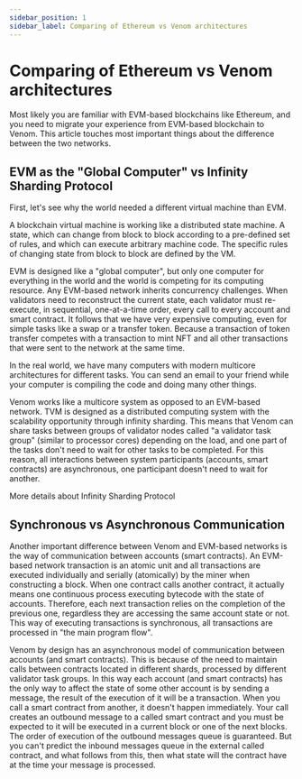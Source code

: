 ```yaml
---
sidebar_position: 1
sidebar_label: Comparing of Ethereum vs Venom architectures
---
```


# Comparing of Ethereum vs Venom architectures

Most likely you are familiar with EVM-based blockchains like Ethereum, and you need to migrate your experience from EVM-based blockchain to Venom. This article touches most important things about the difference between the two networks.

## EVM as the "Global Computer" vs Infinity Sharding Protocol

First, let's see why the world needed a different virtual machine than EVM.

A blockchain virtual machine is working like a distributed state machine. A state, which can change from block to block according to a pre-defined set of rules, and which can execute arbitrary machine code. The specific rules of changing state from block to block are defined by the VM.

EVM is designed like a "global computer", but only one computer for everything in the world and the world is competing for its computing resource. Any EVM-based network inherits concurrency challenges. When validators need to reconstruct the current state, each validator must re-execute, in sequential, one-at-a-time order, every call to every account and smart contract. It follows that we have very expensive computing, even for simple tasks like a swap or a transfer token. Because a transaction of token transfer competes with a transaction to mint NFT and all other transactions that were sent to the network at the same time.

In the real world, we have many computers with modern multicore architectures for different tasks. You can send an email to your friend while your computer is compiling the code and doing many other things.

Venom works like a multicore system as opposed to an EVM-based network. TVM is designed as a distributed computing system with the scalability opportunity through infinity sharding. This means that Venom can share tasks between groups of validator nodes called "a validator task group" (similar to processor cores) depending on the load, and one part of the tasks don't need to wait for other tasks to be completed. For this reason, all interactions between system participants (accounts, smart contracts) are asynchronous, one participant doesn't need to wait for another.

More details about Infinity Sharding Protocol

## Synchronous vs Asynchronous Communication

Another important difference between Venom and EVM-based networks is the way of communication between accounts (smart contracts). An EVM-based network transaction is an atomic unit and all transactions are executed individually and serially (atomically) by the miner when constructing a block. When one contract calls another contract, it actually means one continuous process executing bytecode with the state of accounts. Therefore, each next transaction relies on the completion of the previous one, regardless they are accessing the same account state or not. This way of executing transactions is synchronous, all transactions are processed in "the main program flow".

Venom by design has an asynchronous model of communication between accounts (and smart contracts). This is because of the need to maintain calls between contracts located in different shards, processed by different validator task groups. In this way each account (and smart contracts) has the only way to affect the state of some other account is by sending a message, the result of the execution of it will be a transaction. When you call a smart contract from another, it doesn't happen immediately. Your call creates an outbound message to a called smart contract and you must be expected to it will be executed in a current block or one of the next blocks. The order of execution of the outbound messages queue is guaranteed. But you can't predict the inbound messages queue in the external called contract, and what follows from this, then what state will the contract have at the time your message is processed.
